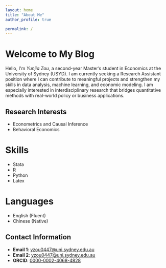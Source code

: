 ```yaml
---
layout: home
title: "About Me"
author_profile: true

permalink: /
---
```


# Welcome to My Blog
Hello, I'm *Yunjia Zou*, a second-year Master’s student in Economics at the University of Sydney (USYD). I am currently seeking a Research Assistant position where I can contribute to meaningful projects and strengthen my skills in data analysis, machine learning, and economic modeling. I am especially interested in interdisciplinary research that bridges quantitative methods with real-world policy or business applications.

## Research Interests
- Econometrics and Causal Inference
- Behavioral Economics

# Skills 
- Stata 
- R 
- Python
- Latex 

# Languages 
- English (Fluent)
- Chinese (Native)

## Contact Information
- **Email 1**: [yzou0447@uni.sydney.edu.au](mailto:yzou0447@uni.sydney.edu.au)
- **Email 2**: [yzou0447@uni.sydney.edu.au](mailto:yzou0447@uni.sydney.edu.au)
- **ORCID**: [0000-0002-4068-4828](https://orcid.org/0000-0002-4068-4828)

